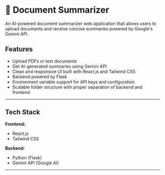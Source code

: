 # 📄 Document Summarizer

An AI-powered document summarizer web application that allows users to upload documents and receive concise summaries powered by Google's Gemini API.

## Features

- Upload PDFs or text documents
- Get AI-generated summaries using Gemini API
- Clean and responsive UI built with React.js and Tailwind CSS
- Backend powered by Flask
- Environment variable support for API keys and configuration
- Scalable folder structure with proper separation of backend and frontend

---

## Tech Stack

**Frontend:**
- React.js
- Tailwind CSS

**Backend:**
- Python (Flask)
- Gemini API (Google AI)

---

